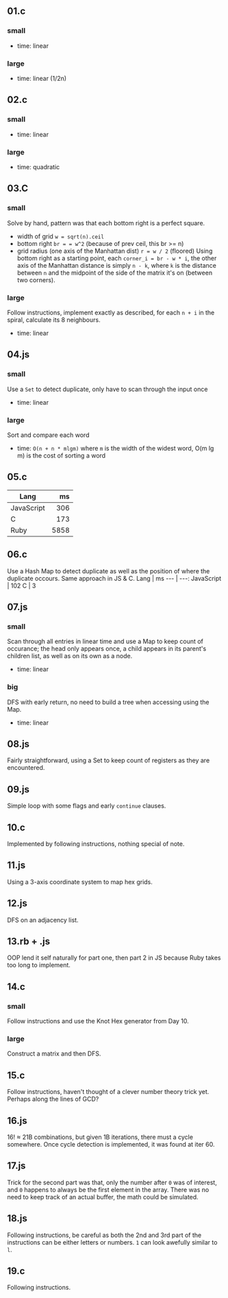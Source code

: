 ## 01.c
### small
- time: linear
### large
- time: linear (1/2n)

## 02.c
### small
- time: linear
### large
- time: quadratic

## 03.C
### small
Solve by hand, pattern was that each bottom right is a perfect square.
- width of grid `w = sqrt(n).ceil`
- bottom right `br = = w^2` (because of prev ceil, this br >= n)
- grid radius (one axis of the Manhattan dist) `r = w / 2` (floored)
Using bottom right as a starting point, each `corner_i = br - w * i`, the other axis of the Manhattan distance is simply `n - k`, where `k` is the distance between `n` and the midpoint of the side of the matrix it's on (between two corners).
### large
Follow instructions, implement exactly as described, for each `n + i` in the spiral, calculate its 8 neighbours.
- time: linear

## 04.js
### small
Use a `Set` to detect duplicate, only have to scan through the input once
- time: linear
### large
Sort and compare each word
- time: `O(n + n * mlgm)` where `m` is the width of the widest word, O(m lg m) is the cost of sorting a word

## 05.c
Lang | ms
--- | ---:
JavaScript | 306
C | 173
Ruby | 5858

## 06.c
Use a Hash Map to detect duplicate as well as the position of where the duplicate occours. Same approach in JS & C.
Lang | ms
--- | ---:
JavaScript | 102
C | 3

## 07.js
### small
Scan through all entries in linear time and use a Map to keep count of occurance; the head only appears once, a child appears in its parent's children list, as well as on its own as a node.
- time: linear
### big
DFS with early return, no need to build a tree when accessing using the Map.
- time: linear

## 08.js
Fairly straightforward, using a Set to keep count of registers as they are encountered.

## 09.js
Simple loop with some flags and early `continue` clauses.

## 10.c
Implemented by following instructions, nothing special of note.

## 11.js
Using a 3-axis coordinate system to map hex grids.

## 12.js
DFS on an adjacency list.

## 13.rb + .js
OOP lend it self naturally for part one, then part 2 in JS because Ruby takes too long to implement.

## 14.c
### small
Follow instructions and use the Knot Hex generator from Day 10.
### large
Construct a matrix and then DFS.

## 15.c
Follow instructions, haven't thought of a clever number theory trick yet. Perhaps along the lines of GCD?

## 16.js
16! ≈ 21B combinations, but given 1B iterations, there must a cycle somewhere. Once cycle detection is implemented, it was found at iter 60.

## 17.js
Trick for the second part was that, only the number after `0` was of interest, and `0` happens to always be the first element in the array. There was no need to keep track of an actual buffer, the math could be simulated.

## 18.js
Following instructions, be careful as both the 2nd and 3rd part of the instructions can be either letters or numbers. `1` can look awefully similar to `l`.

## 19.c
Following instructions.
